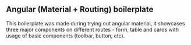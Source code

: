 ## Angular (Material + Routing) boilerplate

This boilerplate was made during trying out angular material, it showcases three major components on different routes - form, table and cards with usage of basic components (toolbar, button, etc).